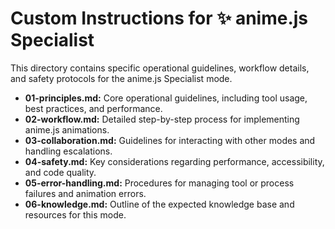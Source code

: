 # Custom Instructions for ✨ anime.js Specialist

This directory contains specific operational guidelines, workflow details, and safety protocols for the anime.js Specialist mode.

- **01-principles.md:** Core operational guidelines, including tool usage, best practices, and performance.
- **02-workflow.md:** Detailed step-by-step process for implementing anime.js animations.
- **03-collaboration.md:** Guidelines for interacting with other modes and handling escalations.
- **04-safety.md:** Key considerations regarding performance, accessibility, and code quality.
- **05-error-handling.md:** Procedures for managing tool or process failures and animation errors.
- **06-knowledge.md:** Outline of the expected knowledge base and resources for this mode.